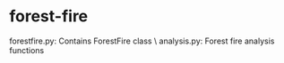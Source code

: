 # forest-fire
forestfire.py: Contains ForestFire class \\
analysis.py: Forest fire analysis functions
